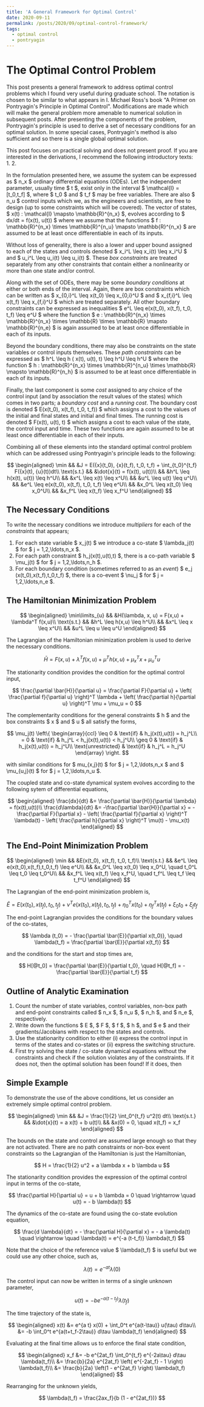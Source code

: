 ```yaml
---
title: 'A General Framework for Optimal Control'
date: 2020-09-11
permalink: /posts/2020/09/optimal-control-framework/
tags:
  - optimal control
  - pontryagin
---
```


# The Optimal Control Problem

This post presents a general framework to address optimal control problems which I found very useful during graduate school.
The notation is chosen to be similar to what appears in I. Michael Ross's book "A Primer on Pontryagin's Principle in Optimal Control".
Modifications are made which will make the general problem more amenable to numerical solution in subsequent posts.
After presenting the components of the problem, Pontryagin's principle is used to derive a set of necessary conditions for an optimal solution.
In some special cases, Pontryagin's method is also sufficient and so there is a single global optimal solution.

This post focuses on practical solving and does not present proof.
If you are interested in the derivations, I recommend the following introductory texts:
1. 
2. 

In the formulation presented here, we assume the system can be expressed as \$ n_x \$ ordinary differential equations (ODEs).
Let the independent parameter, usually time \$ t \$, exist only in the interval \$ \mathcal{I} = [t_0,t_f] \$, where \$ t_0 \$ and \$ t_f \$ may be free variables.
There are also \$ n_u \$ control inputs which we, as the engineers and scientists, are free to design (up to some constraints which will be covered).
The vector of states, \$ x(t) : \mathcal{I} \mapsto \mathbb{R}^{n_x} \$, evolves according to \$ dx/dt = f(x(t), u(t)) \$ where we assume that the functions \$ f : \mathbb{R}^{n_x} \times \mathbb{R}^{n_u} \mapsto \mathbb{R}^{n_x} \$ are assumed to be at least once differentiable in each of its inputs.

Without loss of generality, there is also a lower and upper bound assigned to each of the states and controls denoted \$ x_i^L \leq x_i(t) \leq x_i^U \$ and \$ u_i^L \leq u_i(t) \leq u_i(t) \$.
These _box constraints_ are treated separately from any other constraints that contain either a nonlinearity or more than one state and/or control.

Along with the set of ODEs, there may be some _boundary conditions_ at either or both ends of the interval.
Again, there are box constraints which can be written as \$ x_{0,i}^L \leq x(t_0) \leq x_{0,i}^U \$ and \$ x_{f,i}^L \leq x(t_f) \leq x_{f,i}^U \$ which are treated separately.
All other boundary constraints can be expressed as inequalities \$ e^L \leq e(x(t_0), x(t_f), t_0, t_f) \leq e^U \$ where the function \$ e : \mathbb{R}^{n_x} \times \mathbb{R}^{n_x} \times \mathbb{R} \times \mathbb{R} \mapsto \mathbb{R}^{n_e} \$ is again assumed to be at least once differentiable in each of its inputs.

Beyond the boundary conditions, there may also be constraints on the state variables or control inputs themselves.
These _path constraints_ can be expressed as \$ h^L \leq h ( x(t), u(t), t) \leq h^U \leq h^U \$ where the function \$ h : \mathbb{R}^{n_x} \times \mathbb{R}^{n_u} \times \mathbb{R} \mapsto \mathbb{R}^{n_h} \$ is assumed to be at least once differentiable in each of its inputs.

Finally, the last component is some _cost_ assigned to any choice of the control input (and by association the result values of the states) which comes in two parts; a _boundary cost_ and a _running cost_.
The boundary cost is denoted \$ E(x(t_0), x(t_f), t_0, t_f)) \$ which assigns a cost to the values of the initial and final states and initial and final times.
The running cost is denoted \$ F(x(t), u(t), t) \$ which assigns a cost to each value of the state, the control input and time.
These two functions are again assumed to be at least once differentiable in each of their inputs.

Combining all of these elements into the standard optimal control problem which can be addressed using Pontryagin's principle leads to the following:

$$
\begin{aligned}
  \min && &J = E({x}(t_0), {x}(t_f), t_0, t_f) + \int_{t_0}^{t_f} F({x}(t), {u}(t))dt\\
  \text{s.t.} && &\dot{x}(t) = f(x(t), u(t))\\
  && &h^L \leq h(x(t), u(t)) \leq h^U\\
  && &x^L \leq x(t) \leq x^U\\
  && &u^L \leq u(t) \leq u^U\\
  && &e^L \leq e(x(t_0), x(t_f), t_0, t_f) \leq e^U\\
  && &x_0^L \leq x(t_0) \leq x_0^U\\
  && &x_f^L \leq x(t_f) \leq x_f^U
\end{aligned}
$$

## The Necessary Conditions

To write the necessary conditions we introduce _multipliers_ for each of the *constraints* that appears;
1) For each state variable \$ x_j(t) \$ we introduce a co-state \$ \lambda_j(t) \$ for \$ j = 1,2,\ldots,n_x \$.
2) For each path constraint \$ h_j(x(t),u(t),t) \$, there is a co-path variable \$ \mu_j(t) \$ for \$ j = 1,2,\ldots,n_h \$.
3) For each boundary condition (sometimes referred to as an _event_) \$ e_j (x(t_0),x(t_f),t_0,t_f) \$, there is a co-event \$ \nu_j \$ for \$ j = 1,2,\ldots,n_e \$.

## The Hamiltonian Minimization Problem

$$
  \begin{aligned}
    \min\limits_{u} && &H(\lambda, x, u) = F(x,u) + \lambda^T f(x,u)\\
    \text{s.t.} && &h^L \leq h(x,u) \leq h^U\\
    && &x^L \leq x \leq x^U\\
    && &u^L \leq u \leq u^U
  \end{aligned}
$$

The Lagrangian of the Hamiltonian minimization problem is used to derive the necessary conditions.

$$
  \bar{H} = F(x,u) + \lambda^T f(x,u) + \mu^T h(x,u) + \mu_x^T x + \mu_u^T u
$$

The stationarity condition provides the condition for the optimal control input,

$$
  \frac{\partial \bar{H}}{\partial u} = \frac{\partial F}{\partial u} + \left( \frac{\partial f}{\partial u} \right)^T \lambda + \left( \frac{\partial h}{\partial u} \right)^T \mu + \mu_u = 0
$$

The complementarity conditions for the general constraints  \$ h \$ and the box constraints \$ x \$ and \$ u \$ all satisfy the forms,

$$
  \mu_j(t) \left\{ \begin{array}{ccl}
    \leq 0 & \text{if} & h_j(x(t),u(t)) = h_j^L\\
    = 0 & \text{if} & h_j^L < h_j(x(t),u(t)) < h_j^U\\
    \geq 0 & \text{if} & h_j(x(t),u(t)) = h_j^U\\
    \text{unrestricted} & \text{if} & h_j^L = h_j^U
  \end{array} \right.
$$

with similar conditions for \$ mu_{x,j}(t) \$ for \$ j = 1,2,\ldots,n_x \$ and \$ \mu_{u,j}(t) \$ for \$ j = 1,2,\ldots,n_u \$.

The coupled state and co-state dynamical system evolves according to the following sytem of differential equations,

$$
  \begin{aligned}
    \frac{dx}{dt} &= \frac{\partial \bar{H}}{\partial \lambda} = f(x(t),u(t))\\
    \frac{d\lambda}{dt} &= -\frac{\partial \bar{H}}{\partial x} = -\frac{\partial F}{\partial x} - \left( \frac{\partial f}{\partial x} \right)^T \lambda(t) - \left( \frac{\partial h}{\partial x} \right)^T \mu(t) - \mu_x(t)
  \end{aligned}
$$

## The End-Point Minimization Problem

$$
  \begin{aligned}
    \min && &E(x(t_0), x(t_f), t_0, t_f)\\
    \text{s.t.} && &e^L \leq e(x(t_0),x(t_f),t_0,t_f) \leq e^U\\
    && &x_0^L \leq x(t_0) \leq x_0^U, \quad t_0^L \leq t_0 \leq t_0^U\\
    && &x_f^L \leq x(t_f) \leq x_f^U, \quad t_f^L \leq t_f \leq t_f^U
  \end{aligned}
$$

The Lagrangian of the end-point minimization problem is,

$$
  \bar{E} = E(x(t_0), x(t_f), t_0, t_f) + \nu^T e(x(t_0),x(t_f),t_0,t_f) + \eta_0^T x(t_0) + \eta_f^T x(t_f) + \xi_0 t_0 + \xi_f t_f
$$

The end-point Lagrangian provides the conditions for the boundary values of the co-states,

$$
  \lambda (t_0) = - \frac{\partial \bar{E}}{\partial x(t_0)}, \quad \lambda(t_f) = \frac{\partial \bar{E}}{\partial x(t_f)}
$$

and the conditions for the start and stop times are,

$$
  H[@t_0] = \frac{\partial \bar{E}}{\partial t_0}, \quad H[@t_f] = - \frac{\partial \bar{E}}{\partial t_f}
$$

## Outline of Analytic Examination

1. Count the number of state variables, control variables, non-box path and end-point constraints called \$ n_x \$, \$ n_u \$, \$ n_h \$, and \$ n_e \$, respectively. 
2. Write down the functions \$ E \$, \$ F \$, \$ f \$, \$ h \$, and \$ e \$ and their gradients/Jacobians with respect to the states and controls.
3. Use the stationarity condition to either (i) express the control input in terms of the states and co-states or (ii) express the switching structure.
4. First try solving the state / co-state dynamical equations without the constraints and check if the solution violates any of the constraints. If it does not, then the optimal solution has been found! If it does, then 

## Simple Example

To demonstrate the use of the above conditions, let us consider an extremely simple optimal control problem.

$$
  \begin{aligned}
    \min && &J = \frac{1}{2} \int_0^{t_f} u^2(t) dt\\
    \text{s.t.} && &\dot{x}(t) = a x(t) + b u(t)\\
    && &x(0) = 0, \quad x(t_f) = x_f
  \end{aligned}
$$

The bounds on the state and control are assumed large enough so that they are not activated.
There are no path constraints or non-box event constraints so the Lagrangian of the Hamiltonian is just the Hamiltonian,

$$
  H = \frac{1}{2} u^2 + a \lambda x + b \lambda u
$$

The stationarity condition provides the expression of the optimal control input in terms of the co-state,

$$
  \frac{\partial H}{\partial u} = u + b \lambda = 0 \quad \rightarrow \quad u(t) = - b \lambda(t)
$$

The dynamics of the co-state are found using the co-state evolution equation,

$$
  \frac{d \lambda}{dt} = - \frac{\partial H}{\partial x} = - a \lambda(t) \quad \rightarrow \quad \lambda(t) = e^{-a (t-t_f)} \lambda(t_f)
$$

Note that the choice of the reference value \$ \lambda(t_f) \$ is useful but we could use any other choice, such as, 

$$
  \lambda(t) = e^{-a t} \lambda(0)
$$

The control input can now be written in terms of a single unknown parameter,

$$
  u(t) = - b e^{-a(t-t_f)} \lambda(t_f)
$$

The time trajectory of the state is,

$$
  \begin{aligned}
    x(t) &= e^{a t} x(0) + \int_0^t e^{a(t-\tau)} u(\tau) d\tau\\
    &= -b \int_0^t e^{a(t+t_f-2\tau)} d\tau \lambda(t_f)
  \end{aligned}
$$

Evaluating at the final time allows us to enforce the final state condition,

$$
  \begin{aligned}
    x_f &= -b e^{2at_f} \int_0^{t_f} e^{-2a\tau} d\tau \lambda(t_f)\\
    &= \frac{b}{2a} e^{2at_f} \left( e^{-2at_f} - 1 \right) \lambda(t_f)\\
    &= \frac{b}{2a} \left(1 - e^{2at_f} \right) \lambda(t_f)
  \end{aligned}
$$

Rearranging for the unknown yields,

$$
  \lambda(t_f) = \frac{2ax_f}{b (1 - e^{2at_f})}
$$

